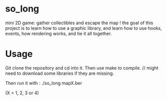 # so_long
mini 2D game: gather collectibles and escape the map !
the goal of this project is to learn how to use a graphic library, and learn how to use hooks, events, how rendering works, and tie it all together.
# Usage
Git clone the repository and cd into it. Then use make to compile.
 // might need to download some libraries if they are missing.

Then run it with : ./so_long mapX.ber 

(X = 1, 2, 3 or 4)
